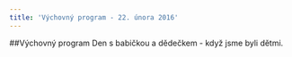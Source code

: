 ```yaml
---
title: 'Výchovný program - 22. února 2016'
---
```


##Výchovný program Den s babičkou a dědečkem - když jsme byli dětmi.